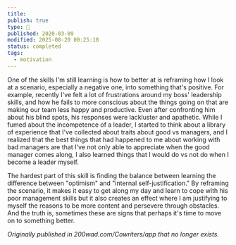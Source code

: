 ```yaml
---
title:
publish: true
type: 🌳
published: 2020-03-09
modified: 2025-08-20 00:25:18
status: completed
tags:
  - motivation
---
```

One of the skills I'm still learning is how to better at is reframing how I look at a scenario, especially a negative one, into something that's positive. For example, recently I've felt a lot of frustrations around my boss' leadership skills, and how he fails to more conscious about the things going on that are making our team less happy and productive. Even after confronting him about his blind spots, his responses were lackluster and apathetic. While I fumed about the incompetence of a leader, I started to think about a library of experience that I've collected about traits about good vs managers, and I realized that the best things that had happened to me about working with bad managers are that I've not only able to appreciate when the good manager comes along, I also learned things that I would do vs not do when I become a leader myself.

The hardest part of this skill is finding the balance between learning the difference between "optimism" and "internal self-justification." By reframing the scenario, it makes it easy to get along my day and learn to cope with his poor management skills but it also creates an effect where I am justifying to myself the reasons to be more content and persevere through obstacles. And the truth is, sometimes these are signs that perhaps it's time to move on to something better.

*Originally published in 200wad.com/Cowriters/app that no longer exists.*